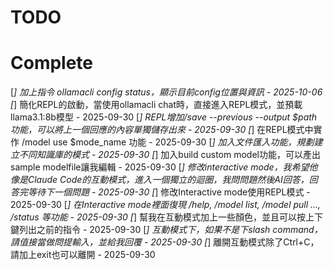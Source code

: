 # TODO

# Complete
[*] 加上指令 ollamacli config status，顯示目前config位置與資訊 - 2025-10-06
[*] 簡化REPL的啟動，當使用ollamacli chat時，直接進入REPL模式，並預載llama3.1:8b模型 - 2025-09-30
[*] REPL增加/save --previous --output $path功能，可以將上一個回應的內容單獨儲存出來 - 2025-09-30
[*] 在REPL模式中實作 /model use $mode_name 功能 - 2025-09-30
[*] 加入文件匯入功能，規劃建立不同知識庫的模式 - 2025-09-30
[*] 加入build custom model功能，可以產出sample modelfile讓我編輯 - 2025-09-30
[*] 修改interactive mode，我希望他像是Claude Code的互動模式，進入一個獨立的迴圈，我問問題然後AI回答，回答完等待下一個問題 - 2025-09-30
[*] 修改Interactive mode使用REPL模式 - 2025-09-30
[*] 在Interactive mode裡面復現 /help, /model list, /model pull ..., /status 等功能 - 2025-09-30
[*] 幫我在互動模式加上一些顏色，並且可以按上下鍵列出之前的指令 - 2025-09-30
[*] 互動模式下，如果不是下slash command，請值接當做問提輸入，並給我回覆 - 2025-09-30
[*] 離開互動模式除了Ctrl+C，請加上exit也可以離開 - 2025-09-30
